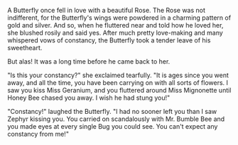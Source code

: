 A Butterfly once fell in love with a beautiful Rose. The Rose was
not indifferent, for the Butterfly's wings were powdered in a
charming pattern of gold and silver. And so, when he fluttered
near and told how he loved her, she blushed rosily and said yes.
After much pretty love-making and many whispered vows of
constancy, the Butterfly took a tender leave of his sweetheart.

But alas! It was a long time before he came back to her.

"Is this your constancy?" she exclaimed tearfully. "It is ages
since you went away, and all the time, you have been carrying on
with all sorts of flowers. I saw you kiss Miss Geranium, and you
fluttered around Miss Mignonette until Honey Bee chased you away.
I wish he had stung you!"

"Constancy!" laughed the Butterfly. "I had no sooner left you
than I saw Zephyr kissing you. You carried on scandalously with
Mr. Bumble Bee and you made eyes at every single Bug you could
see. You can't expect any constancy from me!"
